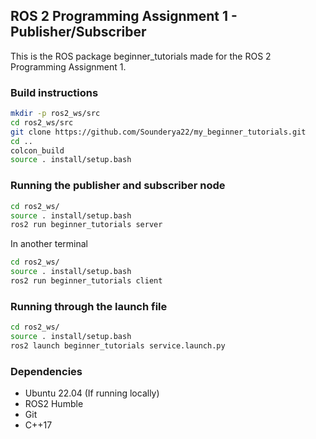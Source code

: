 ## ROS 2 Programming Assignment 1 - Publisher/Subscriber

This is the ROS package beginner_tutorials made for the ROS 2 Programming Assignment 1. 

### Build instructions

```bash
mkdir -p ros2_ws/src
cd ros2_ws/src
git clone https://github.com/Sounderya22/my_beginner_tutorials.git
cd ..
colcon_build
source . install/setup.bash
```

### Running the publisher and subscriber node 

```bash
cd ros2_ws/
source . install/setup.bash
ros2 run beginner_tutorials server
```
In another terminal

```bash
cd ros2_ws/
source . install/setup.bash
ros2 run beginner_tutorials client
```

### Running through the launch file

```bash
cd ros2_ws/
source . install/setup.bash
ros2 launch beginner_tutorials service.launch.py 
```

### Dependencies

- Ubuntu 22.04 (If running locally)
- ROS2 Humble
- Git
- C++17


